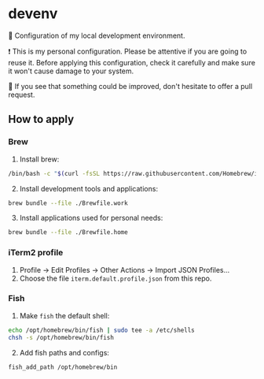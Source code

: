 # devenv

🍭 Configuration of my local development environment.

❗️ This is my personal configuration.
Please be attentive if you are going to reuse it.
Before applying this configuration, check it carefully and make sure it won't cause damage to your system.

📝 If you see that something could be improved, don't hesitate to offer a pull request.

## How to apply

### Brew
1. Install brew:
```bash
/bin/bash -c "$(curl -fsSL https://raw.githubusercontent.com/Homebrew/install/HEAD/install.sh)"
```
2. Install development tools and applications:
```bash
brew bundle --file ./Brewfile.work
```
3. Install applications used for personal needs:
```bash
brew bundle --file ./Brewfile.home
```

### iTerm2 profile
1. Profile -> Edit Profiles -> Other Actions -> Import JSON Profiles...
2. Choose the file `iterm.default.profile.json` from this repo.

### Fish
1. Make `fish` the default shell:

```bash
echo /opt/homebrew/bin/fish | sudo tee -a /etc/shells
chsh -s /opt/homebrew/bin/fish
```

2. Add fish paths and configs:

```fish
fish_add_path /opt/homebrew/bin
```


